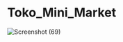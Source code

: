 # Toko_Mini_Market

![Screenshot (69)](https://github.com/user-attachments/assets/0ef7e1da-c01c-4253-8f95-5493cfd57d6b)
